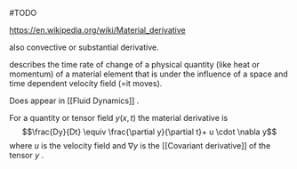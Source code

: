 #TODO

https://en.wikipedia.org/wiki/Material_derivative

also convective or substantial derivative.

describes the time rate of change of a physical quantity (like heat or momentum) of a material element that is under the influence of a space and time dependent velocity field (=it moves).

Does appear in [[Fluid Dynamics]] .

For a quantity or tensor field $y(x,t)$ the material derivative is
$$\frac{Dy}{Dt} \equiv \frac{\partial y}{\partial t}+ u \cdot \nabla y$$
where $u$ is the velocity field and $\nabla y$ is the [[Covariant derivative]] of the tensor $y$ .


